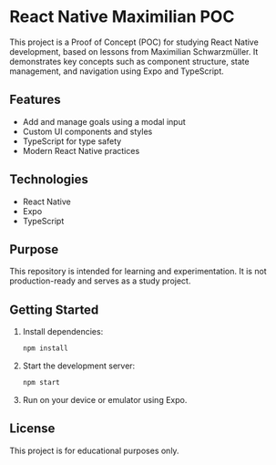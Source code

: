 # React Native Maximilian POC

This project is a Proof of Concept (POC) for studying React Native development, based on lessons from Maximilian Schwarzmüller. It demonstrates key concepts such as component structure, state management, and navigation using Expo and TypeScript.

## Features
- Add and manage goals using a modal input
- Custom UI components and styles
- TypeScript for type safety
- Modern React Native practices

## Technologies
- React Native
- Expo
- TypeScript

## Purpose
This repository is intended for learning and experimentation. It is not production-ready and serves as a study project.

## Getting Started
1. Install dependencies:
   ```bash
   npm install
   ```
2. Start the development server:
   ```bash
   npm start
   ```
3. Run on your device or emulator using Expo.

## License
This project is for educational purposes only.
